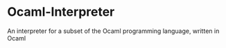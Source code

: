 # Ocaml-Interpreter

An interpreter for a subset of the Ocaml programming language, written in Ocaml
